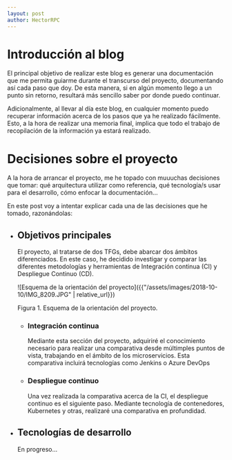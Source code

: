 ```yaml
---
layout: post
author: HectorRPC
---
```


# Introducción al blog

El principal objetivo de realizar este blog es generar una documentación que me permita guiarme durante el transcurso del proyecto, documentando así cada paso que doy. De esta manera, si en algún momento llego a un punto sin retorno, resultará más sencillo saber por donde puedo continuar.

Adicionalmente, al llevar al día este blog, en cualquier momento puedo recuperar información acerca de los pasos que ya he realizado fácilmente. Esto, a la hora de realizar una memoria final, implica que todo el trabajo de recopilación de la información ya estará realizado.

# Decisiones sobre el proyecto

A la hora de arrancar el proyecto, me he topado con muuuchas decisiones que tomar: qué arquitectura utilizar como referencia, qué tecnología/s usar para el desarrollo, cómo enfocar la documentación...

En este post voy a intentar explicar cada una de las decisiones que he tomado, razonándolas:

- ## Objetivos principales
    El proyecto, al tratarse de dos TFGs, debe abarcar dos ámbitos diferenciados. En este caso, he decidido investigar y comparar las diferentes metodologías y herramientas de Integración continua (CI) y Despliegue Continuo (CD).

    ![Esquema de la orientación del proyecto]({{"/assets/images/2018-10-10/IMG_8209.JPG" | relative_url}})

    Figura 1. Esquema de la orientación del proyecto.

    - ### Integración continua
        Mediante esta sección del proyecto, adquiriré el conocimiento necesario para realizar una comparativa desde múltimples puntos de vista, trabajando en el ámbito de los microservicios. Esta comparativa incluirá tecnologías como Jenkins o Azure DevOps
    
    - ### Despliegue continuo
        Una vez realizada la comparativa acerca de la CI, el despliegue continuo es el siguiente paso. Mediante tecnología de contenedores, Kubernetes y otras, realizaré una comparativa en profundidad.
    
- ## Tecnologías de desarrollo
    En progreso...